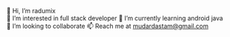 👋 Hi, I’m radumix <br/>
👀 I’m interested in full stack developer
🌱 I’m currently learning android java
💞️ I’m looking to collaborate
📫 Reach me at mudardastam@gmail.com


